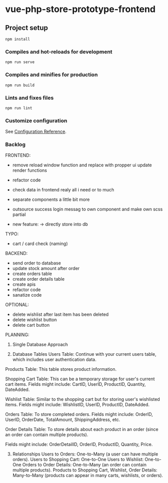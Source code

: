 # vue-php-store-prototype-frontend

## Project setup

```
npm install
```

### Compiles and hot-reloads for development

```
npm run serve
```

### Compiles and minifies for production

```
npm run build
```

### Lints and fixes files

```
npm run lint
```

### Customize configuration

See [Configuration Reference](https://cli.vuejs.org/config/).

### Backlog

FRONTEND:

- remove reload window function and replace with propper ui update render functions
- refactor code
- check data in frontend realy all i need or to much
- separate components a little bit more
- outsource success login messag to own component and make own scss partial

- new feature:
  -> directly store into db

TYPO:

- cart / card check (naming)

BACKEND:

- send order to database
- update stock amount after order
- create orders table
- create order details table
- create apis
- refactor code
- sanatize code

OPTIONAL:

- delete wishlist after last item has been deleted
- delete wishlist button
- delete cart button

PLANNING:

1. Single Database Approach

2. Database Tables
   Users Table: Continue with your current users table, which includes user authentication data.

Products Table: This table stores product information.

Shopping Cart Table: This can be a temporary storage for user's current cart items.
Fields might include: CartID, UserID, ProductID, Quantity, DateAdded.

Wishlist Table: Similar to the shopping cart but for storing user's wishlisted items.
Fields might include: WishlistID, UserID, ProductID, DateAdded.

Orders Table: To store completed orders.
Fields might include: OrderID, UserID, OrderDate, TotalAmount, ShippingAddress, etc.

Order Details Table: To store details about each product in an order (since an order can contain multiple products).

Fields might include: OrderDetailID, OrderID, ProductID, Quantity, Price.

3. Relationships
   Users to Orders: One-to-Many (a user can have multiple orders).
   Users to Shopping Cart: One-to-One
   Users to Wishlist: One-to-One
   Orders to Order Details: One-to-Many (an order can contain multiple products).
   Products to Shopping Cart, Wishlist, Order Details: Many-to-Many (products can appear in many carts, wishlists, or orders).

